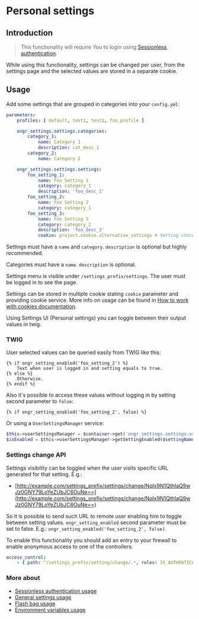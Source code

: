# Personal settings


## Introduction
> This functionality will require You to login using [Sessionless authentication](ongr_sessionless_authentication.md).

While using this functionality, settings can be changed per user, from the settings page and the selected values are stored in a separate cookie.


## Usage

Add some settings that are grouped in categories into your `config.yml`:

```yaml
parameters:
    profiles: [ default, test1, test2, foo_profile ]

    ongr_settings.settings.categories:
        category_1:
            name: Category 1
            description: cat_desc_1
        category_2:
            name: Category 2

    ongr_settings.settings.settings:
        foo_setting_1:
            name: Foo Setting 1
            category: category_1
            description: 'foo_desc_1'
        foo_setting_2:
            name: Foo Setting 2
            category: category_1
        foo_setting_3:
            name: Foo Setting 3
            category: category_2
            description: 'foo_desc_3'
            cookie: project.cookie.alternative_settings # Setting stored in a separate cookie (this cookie must be configured as service)
```

Settings must have a `name` and `category`. `description` is optional but highly recommended.

Categories must have a `name`. `description` is optional.

Settings menu is visible under `/settings_prefix/settings`. The user must be logged in to see the page.

Settings can be stored in multiple cookie stating `cookie` parameter and providing cookie service.
More info on usage can be found in [How to work with cookies documentation](https://github.com/ongr-io/CookiesBundle).

Using Settings UI (Personal settings) you can toggle between their output values in twig.


### TWIG

User selected values can be queried easily from TWIG like this:

```twig
{% if ongr_setting_enabled('foo_setting_2') %}
    Text when user is logged in and setting equals to true.
{% else %}
    Otherwise.
{% endif %}
```

Also it's possible to access these values without logging in by setting second parameter to `false`:

```twig
{% if ongr_setting_enabled('foo_setting_2', false) %}
```

Or using a `UserSettingsManager` service:

```php
$this->userSettingsManager = $container->get('ongr_settings.settings.user_settings_manager');
$isEnabled = $this->userSettingsManager->getSettingEnabled($settingName);
```


### Settings change API

Settings visibility can be toggled when the user visits specific URL generated for that setting. E.g.:

- [http://example.com/settings_prefix/settings/change/Nqlx9N1QthIaQ9wJz0GNY79LoYeZUbJC6OuNe==](http://example.com/settings_prefix/settings/change/Nqlx9N1QthIaQ9wJz0GNY79LoYeZUbJC6OuNe==)

So it is possible to send such URL to remote user enabling him to toggle between setting values. `ongr_setting_enabled` second parameter must be set to false. E.g.: `ongr_setting_enabled('foo_setting_2', false)`.

To enable this functionality you should add an entry to your firewall to enable anonymous access to one of the controllers:

```yaml
access_control:
    - { path: ^/settings_prefix/setting/change/.*, roles: IS_AUTHENTICATED_ANONYMOUSLY }
```


### More about

- [Sessionless authentication usage](ongr_sessionless_authentication.md)
- [General settings usage](general_settings.md)
- [Flash bag usage](flash_bag.md)
- [Environment variables usage](env_variable.md)

